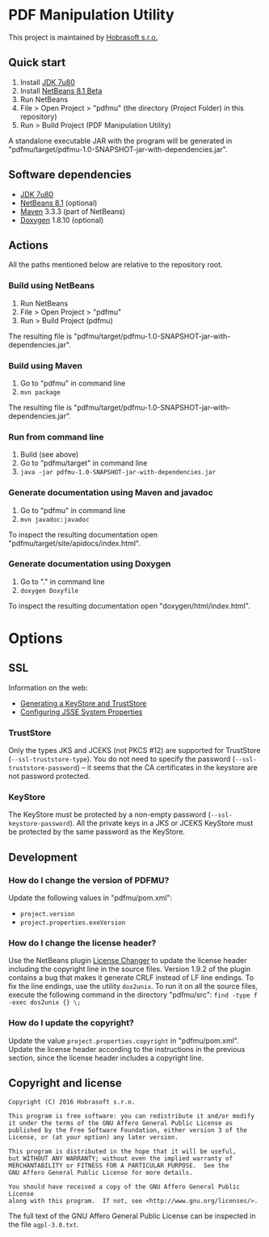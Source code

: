 # PDF Manipulation Utility

This project is maintained by [Hobrasoft s.r.o.](http://www.hobrasoft.cz/)

## Quick start

1. Install [JDK 7u80](http://www.oracle.com/technetwork/java/javase/downloads/jdk7-downloads-1880260.html)
2. Install [NetBeans 8.1 Beta](http://download.netbeans.org/netbeans/8.1/beta/)
3. Run NetBeans
4. File > Open Project > "pdfmu" (the directory (Project Folder) in this repository)
5. Run > Build Project (PDF Manipulation Utility)

A standalone executable JAR with the program will be generated in
"pdfmu/target/pdfmu-1.0-SNAPSHOT-jar-with-dependencies.jar".

## Software dependencies

* [JDK 7u80](http://www.oracle.com/technetwork/java/javase/downloads/jdk7-downloads-1880260.html)
* [NetBeans 8.1](https://netbeans.org/downloads/) (optional)
* [Maven](http://maven.apache.org/download.cgi) 3.3.3 (part of NetBeans)
* [Doxygen](http://www.stack.nl/~dimitri/doxygen/) 1.8.10 (optional)

## Actions

All the paths mentioned below are relative to the repository root.

### Build using NetBeans

1. Run NetBeans
2. File > Open Project > "pdfmu"
3. Run > Build Project (pdfmu)

The resulting file is "pdfmu/target/pdfmu-1.0-SNAPSHOT-jar-with-dependencies.jar".

### Build using Maven

1. Go to "pdfmu" in command line
2. `mvn package`

The resulting file is "pdfmu/target/pdfmu-1.0-SNAPSHOT-jar-with-dependencies.jar".

### Run from command line

1. Build (see above)
2. Go to "pdfmu/target" in command line
3. `java -jar pdfmu-1.0-SNAPSHOT-jar-with-dependencies.jar`

### Generate documentation using Maven and javadoc

1. Go to "pdfmu" in command line
2. `mvn javadoc:javadoc`

To inspect the resulting documentation open "pdfmu/target/site/apidocs/index.html".

### Generate documentation using Doxygen

1. Go to "." in command line
2. `doxygen Doxyfile`

To inspect the resulting documentation open "doxygen/html/index.html".

# Options

## SSL

Information on the web:

* [Generating a KeyStore and TrustStore](http://docs.oracle.com/cd/E19509-01/820-3503/6nf1il6er/index.html)
* [Configuring JSSE System Properties](https://access.redhat.com/documentation/en-US/Fuse_MQ_Enterprise/7.1/html/Security_Guide/files/SSL-SysProps.html)

### TrustStore

Only the types JKS and JCEKS (not PKCS #12) are supported for TrustStore
(`--ssl-truststore-type`).
You do not need to specify the password (`--ssl-truststore-password`) –
it seems that the CA certificates in the keystore are not password protected.

### KeyStore

The KeyStore must be protected by a non-empty password
(`--ssl-keystore-password`).
All the private keys in a JKS or JCEKS KeyStore must be protected by the same password as the KeyStore.

## Development

### How do I change the version of PDFMU?

Update the following values in "pdfmu/pom.xml":

* `project.version`
* `project.properties.exeVersion`

### How do I change the license header?

Use the NetBeans plugin
[License Changer](http://plugins.netbeans.org/plugin/17960/license-changer)
to update the license header including the copyright line in the source files.
Version 1.9.2 of the plugin contains a bug
that makes it generate CRLF instead of LF line endings.
To fix the line endings,
use the utility `dox2unix`.
To run it on all the source files,
execute the following command in the directory "pdfmu/src":
`find -type f -exec dos2unix {} \;`

### How do I update the copyright?

Update the value `project.properties.copyright` in "pdfmu/pom.xml".
Update the license header according to the instructions in the previous section,
since the license header includes a copyright line.

## Copyright and license

```
Copyright (C) 2016 Hobrasoft s.r.o.

This program is free software: you can redistribute it and/or modify
it under the terms of the GNU Affero General Public License as
published by the Free Software Foundation, either version 3 of the
License, or (at your option) any later version.

This program is distributed in the hope that it will be useful,
but WITHOUT ANY WARRANTY; without even the implied warranty of
MERCHANTABILITY or FITNESS FOR A PARTICULAR PURPOSE.  See the
GNU Affero General Public License for more details.

You should have received a copy of the GNU Affero General Public License
along with this program.  If not, see <http://www.gnu.org/licenses/>.
```

The full text of the GNU Affero General Public License
can be inspected in the file `agpl-3.0.txt`.
